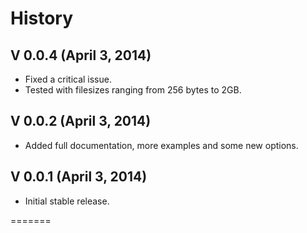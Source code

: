 # History

## V 0.0.4 (April 3, 2014)
* Fixed a critical issue.
* Tested with filesizes ranging from 256 bytes to 2GB.

## V 0.0.2 (April 3, 2014)
* Added full documentation, more examples and some new options.

## V 0.0.1 (April 3, 2014)
* Initial stable release.

=======
